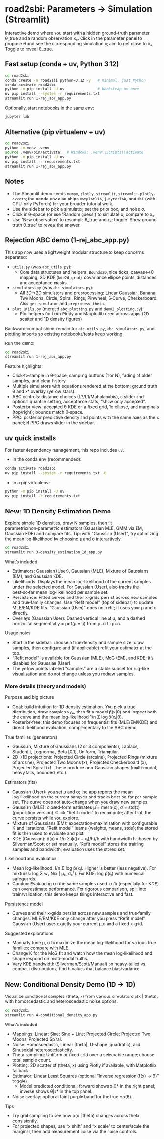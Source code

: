 # road2sbi: Parameters → Simulation (Streamlit)

Interactive demo where you start with a hidden ground-truth parameter θ_true and a random observation xₒ. Click in the parameter panel to propose θ and see the corresponding simulation x; aim to get close to xₒ. Toggle to reveal θ_true.

## Fast setup (conda + uv, Python 3.12)

```bash
cd road2sbi
conda create -n road2sbi python=3.12 -y   # minimal, just Python
conda activate road2sbi
python -m pip install -U uv               # bootstrap uv once
uv pip install --system -r requirements.txt
streamlit run 1-rej_abc_app.py
```

Optionally, start notebooks in the same env:

```bash
jupyter lab
```

## Alternative (pip virtualenv + uv)

```bash
cd road2sbi
python -m venv .venv
source .venv/bin/activate   # Windows: .venv\\Scripts\\activate
python -m pip install -U uv
uv pip install -r requirements.txt
streamlit run 1-rej_abc_app.py
```

## Notes

- The Streamlit demo needs `numpy`, `plotly`, `streamlit`, `streamlit-plotly-events`; the conda env also ships
  `matplotlib`, `jupyterlab`, and `sbi` (with CPU-only PyTorch) for your broader tutorial work.
- Use the sidebar to pick a simulator, set the prior box, and noise σ.
- Click in θ-space (or use 'Random guess') to simulate x; compare to xₒ.
- Use 'New observation' to resample θ_true and xₒ; toggle 'Show ground truth θ_true' to reveal the answer.

## Rejection ABC demo (1-rej_abc_app.py)

This app now uses a lightweight modular structure to keep concerns separated:

- `utils.py` (was `abc_utils.py`):
  - Core data structures and helpers: `Bounds2D`, nice ticks, canvas↔θ mapping, 2D KDE (`kde2d_grid`), covariance ellipse points, distances and acceptance masks.
- `simulators.py` (was `abc_simulators.py`):
  - All 2D→2D simulators and preprocessing: Linear Gaussian, Banana, Two Moons, Circle, Spiral, Rings, Pinwheel, S‑Curve, Checkerboard. Also `get_simulator` and `preprocess_theta`.
- `plot_utils.py` (merged `abc_plotting.py` and `demo2_plotting.py`):
  - Plot helpers for both Plotly and Matplotlib used across apps (2D scatter and 1D density figures).

Backward‑compat shims remain for `abc_utils.py`, `abc_simulators.py`, and plotting imports so existing notebooks/tests keep working.

Run the demo:

```bash
cd road2sbi
streamlit run 1-rej_abc_app.py
```

Feature highlights:
- Click‑to‑sample in θ‑space, sampling buttons (1 or N), fading of older samples, and clear history.
- Multiple simulators with equations rendered at the bottom; ground truth θ and x* overlay (yellow stars).
- ABC controls: distance choices (L2/L1/Mahalanobis), ε slider and optional quantile setting, acceptance stats, “show only accepted”.
- Posterior view: accepted θ KDE on a fixed grid, 1σ ellipse, and marginals (top/right); bounds match θ‑space.
- PPC: posterior predictive density and points with the same axes as the x panel; N PPC draws slider in the sidebar.

## uv quick installs

For faster dependency management, this repo includes `uv`.

- In the conda env (recommended):

```bash
conda activate road2sbi
uv pip install --system -r requirements.txt -U
```

- In a pip virtualenv:

```bash
python -m pip install -U uv
uv pip install -r requirements.txt
```

## New: 1D Density Estimation Demo

Explore simple 1D densities, draw N samples, then fit parametric/non‑parametric estimators (Gaussian MLE, GMM via EM, Gaussian KDE) and compare fits. Tip: with "Gaussian (User)", try optimizing the mean log‑likelihood by choosing μ and σ interactively.

```bash
cd road2sbi
streamlit run 3-density_estimation_1d_app.py
```

What’s included
- Estimators: Gaussian (User), Gaussian (MLE), Mixture of Gaussians (EM), and Gaussian KDE.
- Likelihoods: Displays the mean log-likelihood of the current samples under the selected model. For Gaussian (User), also tracks the best‑so‑far mean log-likelihood per sample set.
- Persistence: Fitted curves and their x‑grids persist across new samples and true‑family changes. Use “Refit model” (top of sidebar) to update MLE/EM/KDE fits. “Gaussian (User)” does not refit; it uses your μ and σ directly.
- Overlays (Gaussian User): Dashed vertical line at μ, and a dashed horizontal segment at y = pdf(μ ± σ) from μ−σ to μ+σ.

Usage notes
- Start in the sidebar: choose a true density and sample size, draw samples, then configure and (if applicable) refit your estimator at the top.
- “Refit model” is available for Gaussian (MLE), MoG (EM), and KDE; it’s disabled for Gaussian (User).
- The yellow points labeled “samples” are a stable subset for rug-like visualization and do not change unless you redraw samples.

### More details (theory and models)

Purpose and big picture
- Goal: build intuition for 1D density estimation. You pick a true distribution, draw samples x₁:ₙ, then fit a model p̂(x|θ) and inspect both the curve and the mean log‑likelihood 1/n Σ log p̂(xᵢ|θ).
- Posterior‐free: this demo focuses on frequentist fits (MLE/EM/KDE) and direct likelihood evaluation, complementary to the ABC demo.

True families (generators)
- Gaussian, Mixture of Gaussians (2 or 3 components), Laplace, Student‑t, Lognormal, Beta [0,1], Uniform, Triangular.
- 2D→1D projections: Projected Circle (arcsine), Projected Rings (mixture of arcsine), Projected Two Moons (x), Projected Checkerboard (x), Projected Spiral (x). These produce non‑Gaussian shapes (multi‑modal, heavy tails, bounded, etc.).

Estimators (fits)
- Gaussian (User): you set μ and σ; the app reports the mean log‑likelihood on the current samples and tracks best‑so‑far per sample set. The curve does not auto‑change when you draw new samples.
- Gaussian (MLE): closed‑form estimates μ̂ = mean(x), σ̂ = std(x) (population version). Click “Refit model” to recompute; after that, the curve persists while you explore.
- Mixture of Gaussians (EM): expectation‑maximization with configurable K and iterations. “Refit model” learns {weights, means, stds}; the stored fit is then used to evaluate and plot.
- KDE (Gaussian): p̂(x) = 1/n Σ ϕ((x − xᵢ)/h)/h with bandwidth h chosen by Silverman/Scott or set manually. “Refit model” stores the training samples and bandwidth; evaluation uses the stored set.

Likelihood and evaluation
- Mean log‑likelihood: 1/n Σ log p̂(xᵢ). Higher is better (less negative). For mixtures: log Σ wₖ N(x | μₖ, σₖ²). For KDE: log p̂(xᵢ) with numerical safeguards.
- Caution: Evaluating on the same samples used to fit (especially for KDE) can overestimate performance. For rigorous comparison, split into train/validation; this demo keeps things interactive and fast.

Persistence model
- Curves and their x‑grids persist across new samples and true‑family changes. MLE/EM/KDE only change after you press “Refit model”. Gaussian (User) uses exactly your current μ,σ and a fixed x‑grid.

Suggested explorations
- Manually tune μ, σ to maximize the mean log‑likelihood for various true families; compare with MLE.
- Change K for the MoG fit and watch how the mean log‑likelihood and shape respond on multi‑modal truths.
- Vary KDE bandwidth (Silverman/Scott/Manual) on heavy‑tailed vs. compact distributions; find h values that balance bias/variance.

## New: Conditional Density Demo (1D → 1D)

Visualize conditional samples (theta, x) from various simulators p(x | theta), with homoscedastic and heteroscedastic noise options.

```bash
cd road2sbi
streamlit run 4-conditional_density_app.py
```

What’s included
- Mappings: Linear; Sine; Sine + Line; Projected Circle; Projected Two Moons; Projected Spiral.
- Noise: Homoscedastic, Linear |theta|, U‑shape (quadratic), and Sinusoidal heteroscedasticity.
- Theta sampling: Uniform or fixed grid over a selectable range; choose total sample count.
- Plotting: 2D scatter of (theta, x) using Plotly if available, with Matplotlib fallback.
 - Estimator: Linear Least Squares (optional “Inverse regression (f(x) → θ)” toggle).
   - Model predicted conditional: forward shows x|θ* in the right panel; inverse shows θ|x* in the top panel.
 - Noise overlay: optional faint purple band for the true ±σ(θ).

Tips
- Try grid sampling to see how p(x | theta) changes across theta consistently.
- For projected shapes, use “x shift” and “x scale” to center/scale the marginal, then add measurement noise via the noise controls.
